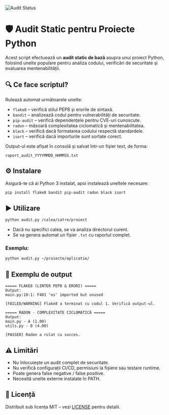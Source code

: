![Audit Status](https://github.com/rukie78/python-static-audit/actions/workflows/static_audit.yml/badge.svg)

# 🛡️ Audit Static pentru Proiecte Python

Acest script efectuează un **audit static de bază** asupra unui proiect Python, folosind unelte populare pentru analiza codului, verificări de securitate și evaluarea mentenabilității.

## 🔍 Ce face scriptul?

Rulează automat următoarele unelte:

- `flake8` – verifică stilul PEP8 și erorile de sintaxă.
- `bandit` – analizează codul pentru vulnerabilități de securitate.
- `pip-audit` – verifică dependențele pentru CVE-uri cunoscute.
- `radon` – măsoară complexitatea ciclomatică și mentenabilitatea.
- `black` – verifică dacă formatarea codului respectă standardele.
- `isort` – verifică dacă importurile sunt sortate corect.

Output-ul este afișat în consolă și salvat într-un fișier text, de forma:
```
raport_audit_YYYYMMDD_HHMMSS.txt
```

## ⚙️ Instalare

Asigură-te că ai Python 3 instalat, apoi instalează uneltele necesare:

```bash
pip install flake8 bandit pip-audit radon black isort
```

## ▶️ Utilizare

```bash
python audit.py /calea/catre/proiect
```

- Dacă nu specifici calea, se va analiza directorul curent.
- Se va genera automat un fișier `.txt` cu raportul complet.

### Exemplu:

```bash
python audit.py ~/proiecte/aplicatie/
```

## 🧾 Exemplu de output

```
===== FLAKE8 (LINTER PEP8 & ERORI) =====
Output:
main.py:10:1: F401 'os' imported but unused

[FAILED/WARNING] Flake8 a terminat cu codul 1. Verifică output-ul.

===== RADON - COMPLEXITATE CICLOMATICĂ =====
Output:
main.py - A (1.00)
utils.py - B (4.00)

[PASSED] Radon a rulat cu succes.
```

## ⚠️ Limitări

- Nu înlocuiește un audit complet de securitate.
- Nu verifică configurații CI/CD, permisiuni la fișiere sau testare runtime.
- Poate genera false negative / false positive.
- Necesită unelte externe instalate în PATH.

## 📄 Licență

Distribuit sub licența MIT – vezi [LICENSE](LICENSE) pentru detalii.
